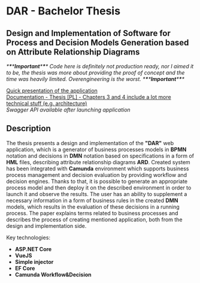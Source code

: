 # DAR - Bachelor Thesis 
## Design and Implementation of Software for Process and Decision Models Generation based on Attribute Relationship Diagrams
*\***\***\****Important***\***\***\** *Code here is definitely not production ready, nor I aimed it to be, the thesis was more about providing the proof of concept and the time was heavily limited. Overengineering is the worst.* *\***\***\****Important***\***\***\**

[Quick presentation of the application](https://youtu.be/P9SBUGK77WY)   
[Documentation - Thesis [PL] - Chapters 3 and 4 include a lot more technical stuff (e.g. architecture)](https://github.com/KarolGrzesiak/DAR/blob/master/Doc/grzesiak.pdf)  
*Swagger API available after launching application* 

## Description
The thesis presents a design and implementation of the **"DAR"** web application, which is a generator of business processes models in **BPMN** notation and decisions in **DMN** notation based on specifications in a form of **HML** files, describing attribute relationship diagrams **ARD**. Created system has been integrated with **Camunda** environment which supports business process management and decision evaluation by providing workflow and decision engines. Thanks to that, it is possible to generate an appropriate process model and then deploy it on the described environment in order to launch it and observe the results. The user has an ability to supplement a necessary information in a form of business rules in the created **DMN** models, which results in the evaluation of these decisions in a running process. The paper explains terms related to business processes and describes the process of creating mentioned application, both from the design and implementation side.

Key technologies:
- **ASP.NET Core** 
- **VueJS** 
- **Simple injector** 
- **EF Core** 
- **Camunda Workflow&Decision**
